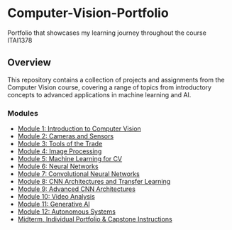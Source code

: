 # Computer-Vision-Portfolio
Portfolio that showcases my learning journey throughout the course ITAI1378

## Overview

This repository contains a collection of projects and assignments from the Computer Vision course, covering a range of topics from introductory concepts to advanced applications in machine learning and AI.

### Modules

- [Module 1: Introduction to Computer Vision](Module1_Intro_Computer_Vision/README.md)
- [Module 2: Cameras and Sensors](Module2_Cameras_and_Sensors/README.md)
- [Module 3: Tools of the Trade](Module3_Tools_of_the_Trade/README.md)
- [Module 4: Image Processing](Module4_Image_Processing/README.md)
- [Module 5: Machine Learning for CV](Module5_Machine_Learning_for_CV/README.md)
- [Module 6: Neural Networks](Module6_Neural_Networks/README.md)
- [Module 7: Convolutional Neural Networks](Module7_Convolutional_Neural_Networks/README.md)
- [Module 8: CNN Architectures and Transfer Learning](Module8_CNN_Architectures_and_Transfer_Learning/README.md)
- [Module 9: Advanced CNN Architectures](Module9_Advanced_CNN_Architectures/README.md)
- [Module 10: Video Analysis](Module10_Video_Analysis/README.md)
- [Module 11: Generative AI](Module11_Generative_AI/README.md)
- [Module 12: Autonomous Systems](Module12_Autonomous_Systems/README.md)
- [Midterm, Individual Portfolio & Capstone Instructions](Midterm,_Individual_Portfolio_&_Capstone_Instructions/README.md)
